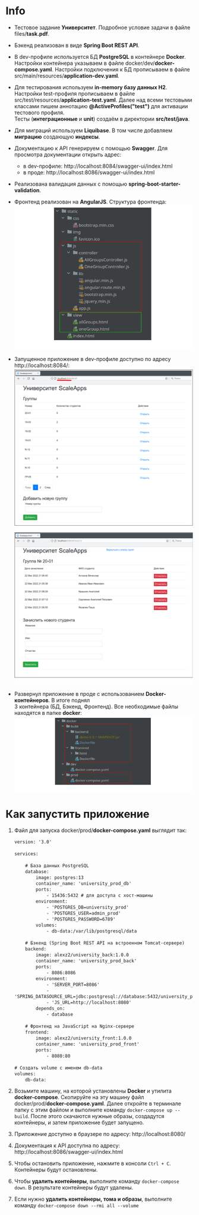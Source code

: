 # Info

- Тестовое задание **Университет**. Подробное условие задачи в файле files/**task.pdf**.

- Бэкенд реализован в виде **Spring Boot REST API**.

- В dev-профиле используется БД **PostgreSQL** в контейнере **Docker**. Настройки контейнера указываем
в файле docker/dev/**docker-compose.yaml**. Настройки подключения к БД прописываем
в файле src/main/resources/**application-dev.yaml**.

- Для тестирования используем **in-memory базу данных H2**. Настройки test-профиля прописываем
в файле src/test/resources/**application-test.yaml**. Далее над всеми тестовыми классами пишем
аннотацию **@ActiveProfiles("test")** для активации тестового профиля.  
Тесты (**интеграционные** и **unit**) создаём в директории **src/test/java**.
  
- Для миграций используем **Liquibase**. В том числе добавляем **миграцию** создающую **индексы**.

- Документацию к API генерируем с помощью **Swagger**. Для просмотра документации открыть адрес:
    - в dev-профиле: http://localhost:8084/swagger-ui/index.html
    - в проде: http://localhost:8086/swagger-ui/index.html

- Реализована валидация данных с помощью **spring-boot-starter-validation**.

- Фронтенд реализован на **AngularJS**. Структура фронтенда:  
![](https://github.com/aleksey-nsk/univer/blob/master/screenshots/00_front_struc.png)  
  
- Запущенное приложение в dev-профиле доступно по адресу http://localhost:8084/:  
![](https://github.com/aleksey-nsk/univer/blob/master/screenshots/01_all_groups.png)    
![](https://github.com/aleksey-nsk/univer/blob/master/screenshots/02_one_group.png)  

- Развернул приложение в проде с использованием **Docker-контейнеров**. В итоге поднял  
3 контейнера (БД, Бэкенд, Фронтенд). Все необходимые файлы находятся в папке **docker**:  
![](https://github.com/aleksey-nsk/univer/blob/master/screenshots/03_docker_struc.png)  

# Как запустить приложение

1. Файл для запуска docker/prod/**docker-compose.yaml** выглядит так:

       version: '3.0'
       
       services:
       
           # База данных PostgreSQL
           database:
               image: postgres:13
               container_name: 'university_prod_db'
               ports:
                   - 15436:5432 # для доступа с хост-машины
               environment:
                   - 'POSTGRES_DB=university_prod'
                   - 'POSTGRES_USER=admin_prod'
                   - 'POSTGRES_PASSWORD=6789'
               volumes:
                   - db-data:/var/lib/postgresql/data
       
           # Бэкенд (Spring Boot REST API на встроенном Tomcat-сервере)
           backend:
               image: alexz2/university_back:1.0.0
               container_name: 'university_prod_back'
               ports:
                   - 8086:8086
               environment:
                   - 'SERVER_PORT=8086'
                   - 'SPRING_DATASOURCE_URL=jdbc:postgresql://database:5432/university_prod'
                   - 'JS_URL=http://localhost:8080'
               depends_on:
                   - database
       
           # Фронтенд на JavaScript на Nginx-сервере
           frontend:
               image: alexz2/university_front:1.0.0
               container_name: 'university_prod_front'
               ports:
                   - 8080:80
       
       # Создать volume с именем db-data
       volumes:
           db-data:

2. Возьмите машину, на которой установлены **Docker** и утилита **docker-compose**. Скопируйте на эту
машину файл docker/prod/**docker-compose.yaml**. Далее откройте в терминале папку с этим файлом и
выполните команду `docker-compose up --build`. После этого скачаются нужные образы, создадутся контейнеры,
и затем приложение будет запущено.

3. Приложение доступно в браузере по адресу: http://localhost:8080/

4. Документация к API доступна по адресу: http://localhost:8086/swagger-ui/index.html

5. Чтобы остановить приложение, нажмите в консоли `Ctrl + C`. Контейнеры будут остановлены.

6. Чтобы **удалить контейнеры**, выполните команду `docker-compose down`. В результате контейнеры будут удалены.

7. Если нужно **удалить контейнеры, тома и образы**, выполните   
   команду `docker-compose down --rmi all --volume`
